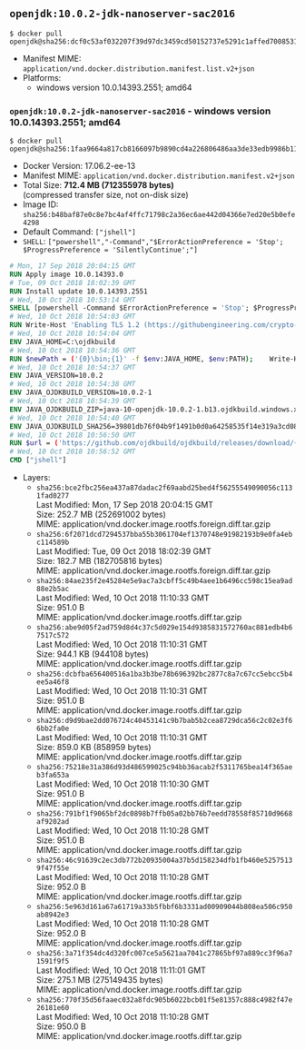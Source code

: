 ## `openjdk:10.0.2-jdk-nanoserver-sac2016`

```console
$ docker pull openjdk@sha256:dcf0c53af032207f39d97dc3459cd50152737e5291c1affed700853184968853
```

-	Manifest MIME: `application/vnd.docker.distribution.manifest.list.v2+json`
-	Platforms:
	-	windows version 10.0.14393.2551; amd64

### `openjdk:10.0.2-jdk-nanoserver-sac2016` - windows version 10.0.14393.2551; amd64

```console
$ docker pull openjdk@sha256:1faa9664a817cb8166097b9890cd4a226806486aa3de33edb9986b11dbde2d73
```

-	Docker Version: 17.06.2-ee-13
-	Manifest MIME: `application/vnd.docker.distribution.manifest.v2+json`
-	Total Size: **712.4 MB (712355978 bytes)**  
	(compressed transfer size, not on-disk size)
-	Image ID: `sha256:b48baf87e0c8e7bc4af4ffc71798c2a36ec6ae442d04366e7ed20e5b0efe4298`
-	Default Command: `["jshell"]`
-	`SHELL`: `["powershell","-Command","$ErrorActionPreference = 'Stop'; $ProgressPreference = 'SilentlyContinue';"]`

```dockerfile
# Mon, 17 Sep 2018 20:04:15 GMT
RUN Apply image 10.0.14393.0
# Tue, 09 Oct 2018 18:02:39 GMT
RUN Install update 10.0.14393.2551
# Wed, 10 Oct 2018 10:53:14 GMT
SHELL [powershell -Command $ErrorActionPreference = 'Stop'; $ProgressPreference = 'SilentlyContinue';]
# Wed, 10 Oct 2018 10:54:03 GMT
RUN Write-Host 'Enabling TLS 1.2 (https://githubengineering.com/crypto-removal-notice/) ...'; 	$tls12RegBase = 'HKLM:\\SYSTEM\CurrentControlSet\Control\SecurityProviders\SCHANNEL\Protocols\TLS 1.2'; 	if (Test-Path $tls12RegBase) { throw ('"{0}" already exists!' -f $tls12RegBase) }; 	New-Item -Path ('{0}/Client' -f $tls12RegBase) -Force; 	New-Item -Path ('{0}/Server' -f $tls12RegBase) -Force; 	New-ItemProperty -Path ('{0}/Client' -f $tls12RegBase) -Name 'DisabledByDefault' -PropertyType DWORD -Value 0 -Force; 	New-ItemProperty -Path ('{0}/Client' -f $tls12RegBase) -Name 'Enabled' -PropertyType DWORD -Value 1 -Force; 	New-ItemProperty -Path ('{0}/Server' -f $tls12RegBase) -Name 'DisabledByDefault' -PropertyType DWORD -Value 0 -Force; 	New-ItemProperty -Path ('{0}/Server' -f $tls12RegBase) -Name 'Enabled' -PropertyType DWORD -Value 1 -Force
# Wed, 10 Oct 2018 10:54:04 GMT
ENV JAVA_HOME=C:\ojdkbuild
# Wed, 10 Oct 2018 10:54:36 GMT
RUN $newPath = ('{0}\bin;{1}' -f $env:JAVA_HOME, $env:PATH); 	Write-Host ('Updating PATH: {0}' -f $newPath); 	setx /M PATH $newPath;
# Wed, 10 Oct 2018 10:54:37 GMT
ENV JAVA_VERSION=10.0.2
# Wed, 10 Oct 2018 10:54:38 GMT
ENV JAVA_OJDKBUILD_VERSION=10.0.2-1
# Wed, 10 Oct 2018 10:54:39 GMT
ENV JAVA_OJDKBUILD_ZIP=java-10-openjdk-10.0.2-1.b13.ojdkbuild.windows.x86_64.zip
# Wed, 10 Oct 2018 10:54:40 GMT
ENV JAVA_OJDKBUILD_SHA256=39801db76f04b9f1491b0d0a64258535f14e319a3cd08d3e161b18a6af7a842d
# Wed, 10 Oct 2018 10:56:50 GMT
RUN $url = ('https://github.com/ojdkbuild/ojdkbuild/releases/download/{0}/{1}' -f $env:JAVA_OJDKBUILD_VERSION, $env:JAVA_OJDKBUILD_ZIP); 	Write-Host ('Downloading {0} ...' -f $url); 	Invoke-WebRequest -Uri $url -OutFile 'ojdkbuild.zip'; 	Write-Host ('Verifying sha256 ({0}) ...' -f $env:JAVA_OJDKBUILD_SHA256); 	if ((Get-FileHash ojdkbuild.zip -Algorithm sha256).Hash -ne $env:JAVA_OJDKBUILD_SHA256) { 		Write-Host 'FAILED!'; 		exit 1; 	}; 		Write-Host 'Expanding ...'; 	Expand-Archive ojdkbuild.zip -DestinationPath C:\; 		Write-Host 'Renaming ...'; 	Move-Item 		-Path ('C:\{0}' -f ($env:JAVA_OJDKBUILD_ZIP -Replace '.zip$', '')) 		-Destination $env:JAVA_HOME 	; 		Write-Host 'Verifying install ...'; 	Write-Host '  java --version'; java --version; 	Write-Host '  javac --version'; javac --version; 		Write-Host 'Removing ...'; 	Remove-Item ojdkbuild.zip -Force; 		Write-Host 'Complete.';
# Wed, 10 Oct 2018 10:56:52 GMT
CMD ["jshell"]
```

-	Layers:
	-	`sha256:bce2fbc256ea437a87dadac2f69aabd25bed4f56255549090056c1131fad0277`  
		Last Modified: Mon, 17 Sep 2018 20:04:15 GMT  
		Size: 252.7 MB (252691002 bytes)  
		MIME: application/vnd.docker.image.rootfs.foreign.diff.tar.gzip
	-	`sha256:6f2071dcd7294537bba55b3061704ef1370748e91982193b9e0fa4ebc114589b`  
		Last Modified: Tue, 09 Oct 2018 18:02:39 GMT  
		Size: 182.7 MB (182705816 bytes)  
		MIME: application/vnd.docker.image.rootfs.foreign.diff.tar.gzip
	-	`sha256:84ae235f2e45284e5e9ac7a3cbff5c49b4aee1b6496cc598c15ea9ad88e2b5ac`  
		Last Modified: Wed, 10 Oct 2018 11:10:33 GMT  
		Size: 951.0 B  
		MIME: application/vnd.docker.image.rootfs.diff.tar.gzip
	-	`sha256:abe9d05f2ad759d8d4c37c5d029e154d9385831572760ac881edb4b67517c572`  
		Last Modified: Wed, 10 Oct 2018 11:10:31 GMT  
		Size: 944.1 KB (944108 bytes)  
		MIME: application/vnd.docker.image.rootfs.diff.tar.gzip
	-	`sha256:dcbfba656400516a1ba3b3be78b696392bc2877c8a7c67cc5ebcc5b4ee5a46f8`  
		Last Modified: Wed, 10 Oct 2018 11:10:31 GMT  
		Size: 951.0 B  
		MIME: application/vnd.docker.image.rootfs.diff.tar.gzip
	-	`sha256:d9d9bae2dd076724c40453141c9b7bab5b2cea8729dca56c2c02e3f66bb2fa0e`  
		Last Modified: Wed, 10 Oct 2018 11:10:31 GMT  
		Size: 859.0 KB (858959 bytes)  
		MIME: application/vnd.docker.image.rootfs.diff.tar.gzip
	-	`sha256:75218e31a386d93d486599025c94bb36acab2f5311765bea14f365aeb3fa653a`  
		Last Modified: Wed, 10 Oct 2018 11:10:30 GMT  
		Size: 951.0 B  
		MIME: application/vnd.docker.image.rootfs.diff.tar.gzip
	-	`sha256:791bf1f9065bf2dc0898b7ffb05a02bb76b7eedd78558f85710d9668af9202ad`  
		Last Modified: Wed, 10 Oct 2018 11:10:28 GMT  
		Size: 951.0 B  
		MIME: application/vnd.docker.image.rootfs.diff.tar.gzip
	-	`sha256:46c91639c2ec3db772b20935004a37b5d158234dfb1fb460e52575139f47f55e`  
		Last Modified: Wed, 10 Oct 2018 11:10:28 GMT  
		Size: 952.0 B  
		MIME: application/vnd.docker.image.rootfs.diff.tar.gzip
	-	`sha256:5e963d161a67a61719a33b5fbbf6b3331ad00909044b808ea506c950ab8942e3`  
		Last Modified: Wed, 10 Oct 2018 11:10:28 GMT  
		Size: 952.0 B  
		MIME: application/vnd.docker.image.rootfs.diff.tar.gzip
	-	`sha256:3a71f354dc4d320fc007ce5a5621aa7041c27865bf97a889cc3f96a71591f9f5`  
		Last Modified: Wed, 10 Oct 2018 11:11:01 GMT  
		Size: 275.1 MB (275149435 bytes)  
		MIME: application/vnd.docker.image.rootfs.diff.tar.gzip
	-	`sha256:770f35d56faaec032a8fdc905b6022bcb01f5e81357c888c4982f47e26181e60`  
		Last Modified: Wed, 10 Oct 2018 11:10:28 GMT  
		Size: 950.0 B  
		MIME: application/vnd.docker.image.rootfs.diff.tar.gzip
